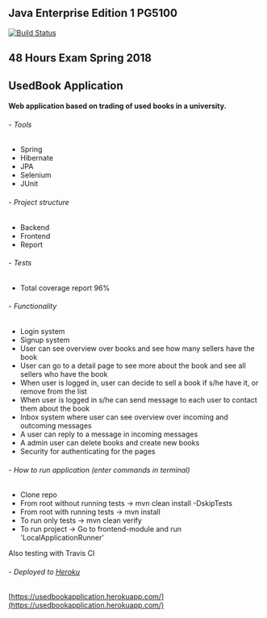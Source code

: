 ## Java Enterprise Edition 1 PG5100

<!--- Travis CI build status banner -->
[![Build Status](https://travis-ci.com/mudasar187/Java_EE_48hrs_Exam.svg?token=v251k9AGWGPGijfDozX8&branch=master)](https://travis-ci.com/mudasar187/Java_EE_48hrs_Exam)

## 48 Hours Exam Spring 2018

## UsedBook Application

#### Web application based on trading of used books in a university.

###### - Tools
- Spring
- Hibernate
- JPA
- Selenium
- JUnit


###### - Project structure
- Backend
- Frontend
- Report


###### - Tests
- Total coverage report 96%


###### - Functionality
- Login system
- Signup system
- User can see overview over books and see how many sellers have the book
- User can go to a detail page to see more about the book and see all sellers who have the book
- When user is logged in, user can decide to sell a book if s/he have it, or remove from the list
- When user is logged in s/he can send message to each user to contact them about the book
- Inbox system where user can see overview over incoming and outcoming messages
- A user can reply to a message in incoming messages
- A admin user can delete books and create new books
- Security for authenticating for the pages

###### - How to run application (enter commands in terminal)
- Clone repo
- From root without running tests -> mvn clean install -DskipTests
- From root with running tests -> mvn install
- To run only tests -> mvn clean verify
- To run project -> Go to frontend-module and run 'LocalApplicationRunner'

Also testing with Travis CI

###### - Deployed to [Heroku](https://www.heroku.com/) 

[https://usedbookapplication.herokuapp.com/](https://usedbookapplication.herokuapp.com/)

